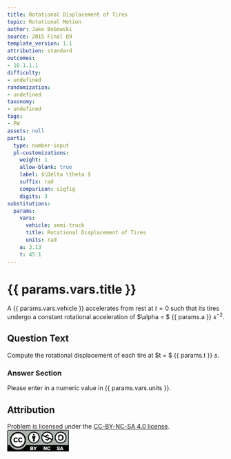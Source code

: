 ```yaml
---
title: Rotational Displacement of Tires
topic: Rotational Motion
author: Jake Bobowski
source: 2015 Final Q9
template_version: 1.1
attribution: standard
outcomes:
- 10.1.1.1
difficulty:
- undefined
randomization:
- undefined
taxonomy:
- undefined
tags:
- PW
assets: null
part1:
  type: number-input
  pl-customizations:
    weight: 1
    allow-blank: true
    label: $\Delta \theta $
    suffix: rad
    comparison: sigfig
    digits: 3
substitutions:
  params:
    vars:
      vehicle: semi-truck
      title: Rotational Displacement of Tires
      units: rad
    a: 3.13
    t: 45.1
---
```

# {{ params.vars.title }}
A {{ params.vars.vehicle }} accelerates from rest at $t = 0$ such that its tires undergo a constant rotational acceleration of $\alpha = $ {{ params.a }} $s^{-2}$.

## Question Text

Compute the rotational displacement of each tire at $t = $ {{ params.t }} $s$.

### Answer Section

Please enter in a numeric value in {{ params.vars.units }}.

## Attribution

Problem is licensed under the [CC-BY-NC-SA 4.0 license](https://creativecommons.org/licenses/by-nc-sa/4.0/).<br> ![The Creative Commons 4.0 license requiring attribution-BY, non-commercial-NC, and share-alike-SA license.](https://raw.githubusercontent.com/firasm/bits/master/by-nc-sa.png)